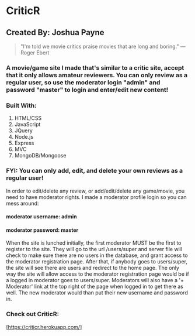 # CriticR

## Created By: Joshua Payne

> "I'm told we movie critics praise movies that are long and boring." ― Roger Ebert


### A movie/game site I made that's similar to a critic site, accept that it only allows amateur reviewers. You can only review as a regular user, so use the moderator login "admin" and password "master" to login and enter/edit new content!

### Built With:

1. HTML/CSS
2. JavaScript
3. JQuery
4. Node.js
5. Express
6. MVC
7. MongoDB/Mongoose

### FYI: You can only add, edit, and delete your own reviews as a regular user!

 In order to edit/delete any review, or add/edit/delete any game/movie, you need to have moderator rights. I made a moderator profile login so you can mess around:

#### moderator username: admin  
#### moderator password: master

 When the site is lunched initially, the first moderator MUST be the first to register to the site. They will go to the url /users/super and server file will check to make sure there are no users in the database, and grant access to the moderator registration page. After that, if anybody goes to users/super, the site will see there are users and redirect to the home page. The only way the site will allow access to the moderator registration page would be if a logged in moderator goes to users/super. Moderators will also have a '+ Moderator' link at the top right of the page when logged in to get there as well. The new moderator would than put their new username and password in.

### Check out CriticR:
[https://criticr.herokuapp.com/]
